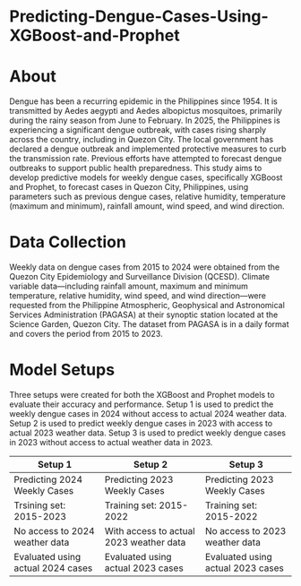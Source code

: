 # Predicting-Dengue-Cases-Using-XGBoost-and-Prophet

# About
Dengue has been a recurring epidemic in the Philippines since 1954. It is transmitted by Aedes aegypti and Aedes albopictus mosquitoes, primarily during the rainy season from June to February. In 2025, the Philippines is experiencing a significant dengue outbreak, with cases rising sharply across the country, including in Quezon City. The local government has declared a dengue outbreak and implemented protective measures to curb the transmission rate. Previous efforts have attempted to forecast dengue outbreaks to support public health preparedness. This study aims to develop predictive models for weekly dengue cases, specifically XGBoost and Prophet, to forecast cases in Quezon City, Philippines, using parameters such as previous dengue cases, relative humidity, temperature (maximum and minimum), rainfall amount, wind speed, and wind direction. 

# Data Collection
Weekly data on dengue cases from 2015 to 2024 were obtained from the Quezon City Epidemiology and Surveillance Division (QCESD).   Climate variable data—including rainfall amount, maximum and minimum temperature, relative humidity, wind speed, and wind direction—were requested from the Philippine Atmospheric, Geophysical and Astronomical Services Administration (PAGASA) at their synoptic station located at the Science Garden, Quezon City. The dataset from PAGASA is in a daily format and covers the period from 2015 to 2023. 

# Model Setups
Three setups were created for both the XGBoost and Prophet models to evaluate their accuracy and performance. Setup 1 is used to predict the weekly dengue cases in 2024 without access to actual 2024 weather data. Setup 2 is used to predict weekly dengue cases in 2023 with access to actual 2023 weather data. Setup 3 is used to predict weekly dengue cases in 2023 without access to actual weather data in 2023.

| Setup 1 | Setup 2 | Setup 3 |
|----------|----------|----------|
| Predicting 2024 Weekly Cases    | Predicting 2023 Weekly Cases    | Predicting 2023 Weekly Cases    |
| Trsining set: 2015-2023    | Training set: 2015-2022    | Training set: 2015-2022    |
| No access to 2024 weather data    | With access to actual 2023 weather data    | No access to 2023 weather data    |
| Evaluated using actual 2024 cases    | Evaluated using actual 2023 cases    | Evaluated using actual 2023 cases    |

